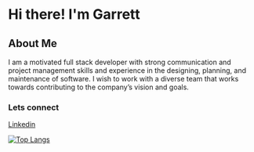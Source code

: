# Hi there! I'm Garrett

## About Me

I am a motivated full stack developer with strong communication and project management skills and experience in the designing, planning, and maintenance of software. I wish to work with a diverse team that works towards contributing to the company’s vision and goals.

### Lets connect

[Linkedin](https://www.linkedin.com/in/garrettmruss/)


[![Top Langs](https://github-readme-stats.vercel.app/api/top-langs/?username=garrettruss&hide=css,scss,html&count_private=true&langs_count=10&exclude_repo=reactjs-interview-questions,50projects50days,portfolio)](https://github.com/anuraghazra/github-readme-stats)
